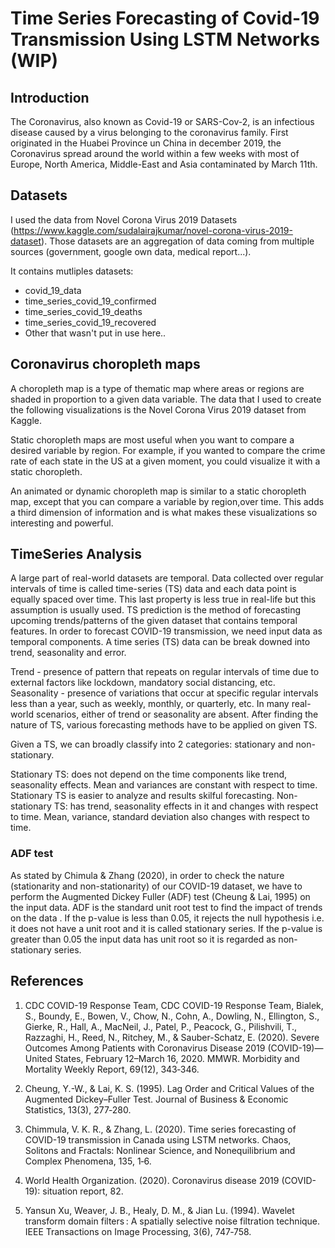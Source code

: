 # Time Series Forecasting of Covid-19 Transmission Using LSTM Networks (WIP)

## Introduction

The Coronavirus, also known as Covid-19 or SARS-Cov-2, is an infectious disease caused by a virus belonging to the coronavirus family. First originated in the Huabei Province un China in december 2019, the Coronavirus spread around the world within a few weeks with most of Europe, North America, Middle-East and Asia contaminated by March 11th.

## Datasets  


I used the data from Novel Corona Virus 2019 Datasets (https://www.kaggle.com/sudalairajkumar/novel-corona-virus-2019-dataset). Those datasets are an aggregation of data coming from multiple sources (government, google own data, medical report...).

It contains mutliples datasets:
* covid_19_data
* time_series_covid_19_confirmed
* time_series_covid_19_deaths
* time_series_covid_19_recovered
* Other that wasn't put in use here..

## Coronavirus choropleth maps  


A choropleth map is a type of thematic map where areas or regions are shaded in proportion to a given data variable. The data that I used to create the following visualizations is the Novel Corona Virus 2019 dataset from Kaggle.  


Static choropleth maps are most useful when you want to compare a desired variable by region. For example, if you wanted to compare the crime rate of each state in the US at a given moment, you could visualize it with a static choropleth.  

An animated or dynamic choropleth map is similar to a static choropleth map, except that you can compare a variable by region,over time. This adds a third dimension of information and is what makes these visualizations so interesting and powerful.  

## TimeSeries Analysis

A large part of real-world datasets are temporal. Data collected over regular intervals of time is called time-series (TS) data and each data point is equally spaced over time. This last property is less true in real-life but this assumption is usually used. TS prediction is the method of forecasting upcoming trends/patterns of the given dataset that contains temporal features. In order to forecast COVID-19 transmission, we need input data as temporal components. A time series (TS) data can be break downed into trend, seasonality and error.

Trend - presence of pattern that repeats on regular intervals of time due to external factors like lockdown, mandatory social distancing, etc.
Seasonality - presence of variations that occur at specific regular intervals less than a year, such as weekly, monthly, or quarterly, etc.
In many real-world scenarios, either of trend or seasonality are absent. After finding the nature of TS, various forecasting methods have to be applied on given TS.


Given a TS, we can broadly classify into 2 categories: stationary and non-stationary.

Stationary TS: does not depend on the time components like trend, seasonality effects. Mean and variances are constant with respect to time. Stationary TS is easier to analyze and results skilful forecasting.
Non-stationary TS: has trend, seasonality effects in it and changes with respect to time. Mean, variance, standard deviation also changes with respect to time.

### ADF test

As stated by Chimula & Zhang (2020), in order to check the nature (stationarity and non-stationarity) of our COVID-19 dataset, we have to perform the Augmented Dickey Fuller (ADF) test (Cheung & Lai, 1995) on the input data. ADF is the standard unit root test to find the impact of trends on the data . If the p-value is less than 0.05, it rejects the null hypothesis i.e. it does not have a unit root and it is called stationary series. If the p-value is greater than 0.05 the input data has unit root so it is regarded as non-stationary series.

## References

1. CDC COVID-19 Response Team, CDC COVID-19 Response Team, Bialek, S., Boundy, E., Bowen, V., Chow, N., Cohn, A., Dowling, N., Ellington, S., Gierke, R., Hall, A., MacNeil, J., Patel, P., Peacock, G., Pilishvili, T., Razzaghi, H., Reed, N., Ritchey, M., & Sauber-Schatz, E. (2020). Severe Outcomes Among Patients with Coronavirus Disease 2019 (COVID-19)—United States, February 12–March 16, 2020. MMWR. Morbidity and Mortality Weekly Report, 69(12), 343‑346.

2. Cheung, Y.-W., & Lai, K. S. (1995). Lag Order and Critical Values of the Augmented Dickey–Fuller Test. Journal of Business & Economic Statistics, 13(3), 277‑280.

3. Chimmula, V. K. R., & Zhang, L. (2020). Time series forecasting of COVID-19 transmission in Canada using LSTM networks. Chaos, Solitons and Fractals: Nonlinear Science, and Nonequilibrium and Complex Phenomena, 135, 1‑6.

4. World Health Organization. (2020). Coronavirus disease 2019 (COVID-19): situation report, 82.

5. Yansun Xu, Weaver, J. B., Healy, D. M., & Jian Lu. (1994). Wavelet transform domain filters : A spatially selective noise filtration technique. IEEE Transactions on Image Processing, 3(6), 747‑758.